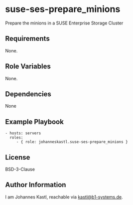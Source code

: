 suse-ses-prepare_minions
=========

Prepare the minions in a SUSE Enterprise Storage Cluster

Requirements
------------

None.

Role Variables
--------------

None.

Dependencies
------------

None

Example Playbook
----------------

    - hosts: servers
      roles:
         - { role: johanneskastl.suse-ses-prepare_minions }

License
-------

BSD-3-Clause

Author Information
------------------

I am Johannes Kastl, reachable via kastl@b1-systems.de.
